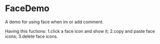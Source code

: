 FaceDemo
========

A demo for using face when im or add comment.

Having this fuctions:
1.click a face icon and show it;
2.copy and paste face icons;
3.delete face icons.
